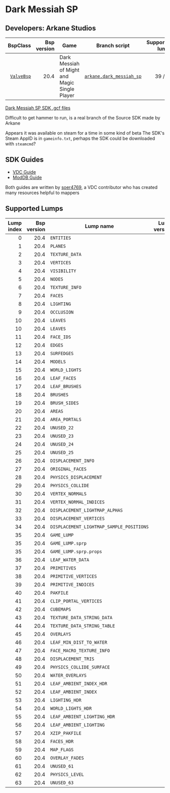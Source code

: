 # Dark Messiah SP
## Developers: Arkane Studios

| BspClass | Bsp version | Game | Branch script | Supported lumps | Unused lumps | Coverage |
| -------: | ----------: | ---- | ------------- | --------------: | -----------: | :------- |
| [`ValveBsp`](https://github.com/snake-biscuits/bsp_tool/blob/master/bsp_tool/bsp_tool/valve.py#L17) | 20.4 | Dark Messiah of Might and Magic Single Player | [`arkane.dark_messiah_sp`](https://github.com/snake-biscuits/bsp_tool/blob/master/bsp_tool/branches/arkane/dark_messiah_sp.py) | 39 / 58 | 6 | 66.90% |


[Dark Messiah SP SDK .gcf files](https://www.moddb.com/games/dark-messiah-of-might-magic/downloads/dark-messiah-might-and-magic-sdk)

Difficult to get hammer to run, is a real branch of the Source SDK made by Arkane

Appears it was available on steam for a time in some kind of beta
The SDK's Steam AppID is in `gameinfo.txt`, perhaps the SDK could be downloaded with `steamcmd`?


## SDK Guides
 * [VDC Guide](https://developer.valvesoftware.com/wiki/Dark_Messiah%3A_Single-Player_Level_Creation/SourceSDK)
 * [ModDB Guide](https://www.moddb.com/games/dark-messiah-of-might-magic/downloads/dark-messiah-might-and-magic-sdk)

Both guides are written by [soer4769](https://developer.valvesoftware.com/wiki/User:Soer4769), a VDC contributor who has created many resources helpful to mappers


## Supported Lumps
| Lump index | Bsp version | Lump name | Lump version | LumpClass | Coverage |
| ---------: | ----------: | --------- | -----------: | --------- | :------- |
| 0 | 20.4 | `ENTITIES` | 0 | [`shared.Entities`](https://github.com/snake-biscuits/bsp_tool/blob/master/bsp_tool/branches/shared.py#L43) | 100% |
| 1 | 20.4 | `PLANES` | 0 | [`id_software.quake.Plane`](https://github.com/snake-biscuits/bsp_tool/blob/master/bsp_tool/branches/id_software/quake.py#L228) | 100% |
| 2 | 20.4 | `TEXTURE_DATA` | 0 | [`valve.source.TextureData`](https://github.com/snake-biscuits/bsp_tool/blob/master/bsp_tool/branches/valve/source.py#L572) | 100% |
| 3 | 20.4 | `VERTICES` | 0 | [`id_software.quake.Vertex`](https://github.com/snake-biscuits/bsp_tool/blob/master/bsp_tool/branches/id_software/quake.py#L248) | 100% |
| 4 | 20.4 | `VISIBILITY` | 0 | [`id_software.quake2.Visibility`](https://github.com/snake-biscuits/bsp_tool/blob/master/bsp_tool/branches/id_software/quake2.py#L168) | 90% |
| 5 | 20.4 | `NODES` | 0 | [`valve.source.Node`](https://github.com/snake-biscuits/bsp_tool/blob/master/bsp_tool/branches/valve/source.py#L523) | 100% |
| 6 | 20.4 | `TEXTURE_INFO` | 0 |  | 0% |
| 7 | 20.4 | `FACES` | 1 | [`valve.source.Face`](https://github.com/snake-biscuits/bsp_tool/blob/master/bsp_tool/branches/valve/source.py#L416) | 100% |
| 8 | 20.4 | `LIGHTING` | 0 | [`extensions.lightmaps.save_vbsp`](https://github.com/snake-biscuits/bsp_tool/blob/master/bsp_tool/bsp_tool/extensions/lightmaps.py#L86) | 100% |
| 9 | 20.4 | `OCCLUSION` | 0 |  | 0% |
| 10 | 20.4 | `LEAVES` | 0 | [`valve.source.Leaf`](https://github.com/snake-biscuits/bsp_tool/blob/master/bsp_tool/branches/valve/source.py#L445) | 100% |
| 10 | 20.4 | `LEAVES` | 1 | [`valve.orange_box.Leaf`](https://github.com/snake-biscuits/bsp_tool/blob/master/bsp_tool/branches/valve/orange_box.py#L107) | 100% |
| 11 | 20.4 | `FACE_IDS` | 0 | [`shared.UnsignedShorts`](https://github.com/snake-biscuits/bsp_tool/blob/master/bsp_tool/branches/shared.py#L38) | 100% |
| 12 | 20.4 | `EDGES` | 0 | [`id_software.quake.Edge`](https://github.com/snake-biscuits/bsp_tool/blob/master/bsp_tool/branches/id_software/quake.py#L149) | 100% |
| 13 | 20.4 | `SURFEDGES` | 0 | [`shared.Ints`](https://github.com/snake-biscuits/bsp_tool/blob/master/bsp_tool/branches/shared.py#L22) | 100% |
| 14 | 20.4 | `MODELS` | 0 |  | 0% |
| 15 | 20.4 | `WORLD_LIGHTS` | 0 |  | 0% |
| 16 | 20.4 | `LEAF_FACES` | 0 | [`shared.UnsignedShorts`](https://github.com/snake-biscuits/bsp_tool/blob/master/bsp_tool/branches/shared.py#L38) | 100% |
| 17 | 20.4 | `LEAF_BRUSHES` | 0 | [`shared.UnsignedShorts`](https://github.com/snake-biscuits/bsp_tool/blob/master/bsp_tool/branches/shared.py#L38) | 100% |
| 18 | 20.4 | `BRUSHES` | 0 | [`valve.source.Brush`](https://github.com/snake-biscuits/bsp_tool/blob/master/bsp_tool/branches/valve/source.py#L351) | 100% |
| 19 | 20.4 | `BRUSH_SIDES` | 0 | [`valve.source.BrushSide`](https://github.com/snake-biscuits/bsp_tool/blob/master/bsp_tool/branches/valve/source.py#L360) | 100% |
| 20 | 20.4 | `AREAS` | 0 | [`valve.source.Area`](https://github.com/snake-biscuits/bsp_tool/blob/master/bsp_tool/branches/valve/source.py#L333) | 100% |
| 21 | 20.4 | `AREA_PORTALS` | 0 | [`valve.source.AreaPortal`](https://github.com/snake-biscuits/bsp_tool/blob/master/bsp_tool/branches/valve/source.py#L340) | 100% |
| 22 | 20.4 | `UNUSED_22` | 0 |  | 0% |
| 23 | 20.4 | `UNUSED_23` | 0 |  | 0% |
| 24 | 20.4 | `UNUSED_24` | 0 |  | 0% |
| 25 | 20.4 | `UNUSED_25` | 0 |  | 0% |
| 26 | 20.4 | `DISPLACEMENT_INFO` | 0 | [`valve.source.DisplacementInfo`](https://github.com/snake-biscuits/bsp_tool/blob/master/bsp_tool/branches/valve/source.py#L378) | 100% |
| 27 | 20.4 | `ORIGINAL_FACES` | 0 | [`valve.source.Face`](https://github.com/snake-biscuits/bsp_tool/blob/master/bsp_tool/branches/valve/source.py#L416) | 100% |
| 28 | 20.4 | `PHYSICS_DISPLACEMENT` | 0 |  | 0% |
| 29 | 20.4 | `PHYSICS_COLLIDE` | 0 | [`physics.CollideLump`](https://github.com/snake-biscuits/bsp_tool/blob/master/bsp_tool/branches/physics.py#L18) | 90% |
| 30 | 20.4 | `VERTEX_NORMALS` | 0 | [`id_software.quake.Vertex`](https://github.com/snake-biscuits/bsp_tool/blob/master/bsp_tool/branches/id_software/quake.py#L248) | 100% |
| 31 | 20.4 | `VERTEX_NORMAL_INDICES` | 0 | [`shared.UnsignedShorts`](https://github.com/snake-biscuits/bsp_tool/blob/master/bsp_tool/branches/shared.py#L38) | 100% |
| 32 | 20.4 | `DISPLACEMENT_LIGHTMAP_ALPHAS` | 0 |  | 0% |
| 33 | 20.4 | `DISPLACEMENT_VERTICES` | 0 | [`valve.source.DisplacementVertex`](https://github.com/snake-biscuits/bsp_tool/blob/master/bsp_tool/branches/valve/source.py#L406) | 100% |
| 34 | 20.4 | `DISPLACEMENT_LIGHTMAP_SAMPLE_POSITIONS` | 0 |  | 0% |
| 35 | 20.4 | `GAME_LUMP` | - | [`lumps.DarkMessiahSPGameLump`](https://github.com/snake-biscuits/bsp_tool/blob/master/bsp_tool/lumps/__init__.py#L426) | 90% |
| 35 | 20.4 | `GAME_LUMP.sprp` | - | [`valve.source.GameLump_SPRP`](https://github.com/snake-biscuits/bsp_tool/blob/master/bsp_tool/branches/valve/source.py#L660) | 100% |
| 35 | 20.4 | `GAME_LUMP.sprp.props` | 6 |  | 0% |
| 36 | 20.4 | `LEAF_WATER_DATA` | 0 | [`valve.source.LeafWaterData`](https://github.com/snake-biscuits/bsp_tool/blob/master/bsp_tool/branches/valve/source.py#L502) | 100% |
| 37 | 20.4 | `PRIMITIVES` | 0 | [`valve.source.Primitive`](https://github.com/snake-biscuits/bsp_tool/blob/master/bsp_tool/branches/valve/source.py#L562) | 100% |
| 38 | 20.4 | `PRIMITIVE_VERTICES` | 0 | [`id_software.quake.Vertex`](https://github.com/snake-biscuits/bsp_tool/blob/master/bsp_tool/branches/id_software/quake.py#L248) | 100% |
| 39 | 20.4 | `PRIMITIVE_INDICES` | 0 | [`shared.UnsignedShorts`](https://github.com/snake-biscuits/bsp_tool/blob/master/bsp_tool/branches/shared.py#L38) | 100% |
| 40 | 20.4 | `PAKFILE` | 0 | [`shared.PakFile`](https://github.com/snake-biscuits/bsp_tool/blob/master/bsp_tool/branches/shared.py#L121) | 100% |
| 41 | 20.4 | `CLIP_PORTAL_VERTICES` | 0 | [`id_software.quake.Vertex`](https://github.com/snake-biscuits/bsp_tool/blob/master/bsp_tool/branches/id_software/quake.py#L248) | 100% |
| 42 | 20.4 | `CUBEMAPS` | 0 | [`valve.source.Cubemap`](https://github.com/snake-biscuits/bsp_tool/blob/master/bsp_tool/branches/valve/source.py#L369) | 100% |
| 43 | 20.4 | `TEXTURE_DATA_STRING_DATA` | 0 | [`shared.TextureDataStringData`](https://github.com/snake-biscuits/bsp_tool/blob/master/bsp_tool/branches/shared.py#L132) | 100% |
| 44 | 20.4 | `TEXTURE_DATA_STRING_TABLE` | 0 | [`shared.UnsignedShorts`](https://github.com/snake-biscuits/bsp_tool/blob/master/bsp_tool/branches/shared.py#L38) | 100% |
| 45 | 20.4 | `OVERLAYS` | 0 |  | 0% |
| 46 | 20.4 | `LEAF_MIN_DIST_TO_WATER` | 0 |  | 0% |
| 47 | 20.4 | `FACE_MACRO_TEXTURE_INFO` | 0 | [`shared.Shorts`](https://github.com/snake-biscuits/bsp_tool/blob/master/bsp_tool/branches/shared.py#L26) | 100% |
| 48 | 20.4 | `DISPLACEMENT_TRIS` | 0 | [`shared.UnsignedShorts`](https://github.com/snake-biscuits/bsp_tool/blob/master/bsp_tool/branches/shared.py#L38) | 100% |
| 49 | 20.4 | `PHYSICS_COLLIDE_SURFACE` | 0 |  | 0% |
| 50 | 20.4 | `WATER_OVERLAYS` | 0 | [`valve.source.WaterOverlay`](https://github.com/snake-biscuits/bsp_tool/blob/master/bsp_tool/branches/valve/source.py#L596) | 100% |
| 51 | 20.4 | `LEAF_AMBIENT_INDEX_HDR` | 0 | [`valve.source.LeafAmbientIndex`](https://github.com/snake-biscuits/bsp_tool/blob/master/bsp_tool/branches/valve/source.py#L484) | 100% |
| 52 | 20.4 | `LEAF_AMBIENT_INDEX` | 0 | [`valve.source.LeafAmbientIndex`](https://github.com/snake-biscuits/bsp_tool/blob/master/bsp_tool/branches/valve/source.py#L484) | 100% |
| 53 | 20.4 | `LIGHTING_HDR` | 0 | [`extensions.lightmaps.save_vbsp`](https://github.com/snake-biscuits/bsp_tool/blob/master/bsp_tool/bsp_tool/extensions/lightmaps.py#L86) | 100% |
| 54 | 20.4 | `WORLD_LIGHTS_HDR` | 0 |  | 0% |
| 55 | 20.4 | `LEAF_AMBIENT_LIGHTING_HDR` | 0 |  | 0% |
| 56 | 20.4 | `LEAF_AMBIENT_LIGHTING` | 0 |  | 0% |
| 57 | 20.4 | `XZIP_PAKFILE` | 0 |  | 0% |
| 58 | 20.4 | `FACES_HDR` | 0 |  | 0% |
| 59 | 20.4 | `MAP_FLAGS` | 0 |  | 0% |
| 60 | 20.4 | `OVERLAY_FADES` | 0 | [`valve.source.OverlayFade`](https://github.com/snake-biscuits/bsp_tool/blob/master/bsp_tool/branches/valve/source.py#L556) | 100% |
| 61 | 20.4 | `UNUSED_61` | 0 |  | 0% |
| 62 | 20.4 | `PHYSICS_LEVEL` | 0 |  | 0% |
| 63 | 20.4 | `UNUSED_63` | 0 |  | 0% |


